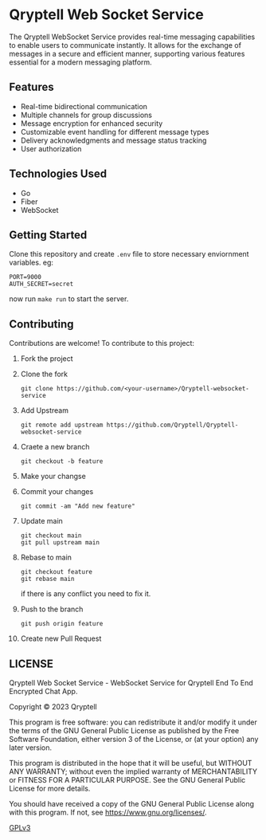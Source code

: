 # Qryptell Web Socket Service

The Qryptell WebSocket Service provides real-time messaging capabilities to enable users to communicate instantly. It allows for the exchange of messages in a secure and efficient manner, supporting various features essential for a modern messaging platform.

## Features 

- Real-time bidirectional communication
- Multiple channels for group discussions
- Message encryption for enhanced security
- Customizable event handling for different message types
- Delivery acknowledgments and message status tracking
- User authorization

## Technologies Used

- Go
- Fiber
- WebSocket

## Getting Started

Clone this repository and create `.env` file to store necessary enviornment variables.
eg:

```
PORT=9000
AUTH_SECRET=secret
```

now run `make run` to start the server.
 
## Contributing
Contributions are welcome! To contribute to this project:
1. Fork the project
2. Clone the fork
    ```git
    git clone https://github.com/<your-username>/Qryptell-websocket-service
    ```

3. Add Upstream
    ```git
    git remote add upstream https://github.com/Qryptell/Qryptell-websocket-service
    ```

4. Craete a new branch
    ```git
    git checkout -b feature
    ```

5.  Make your changse
6. Commit your changes
    ```git
    git commit -am "Add new feature"
    ```

7. Update main
    ```git
    git checkout main
    git pull upstream main
    ```

8. Rebase to main
    ```git
    git checkout feature
    git rebase main
    ```

    if there is any conflict you need to fix it.
9. Push to the branch
    ```git
    git push origin feature
    ```

10. Create new Pull Request

## LICENSE

Qryptell Web Socket Service - WebSocket Service for Qryptell End To End Encrypted Chat App.

Copyright © 2023  Qryptell

This program is free software: you can redistribute it and/or modify
it under the terms of the GNU General Public License as published by
the Free Software Foundation, either version 3 of the License, or
(at your option) any later version.

This program is distributed in the hope that it will be useful,
but WITHOUT ANY WARRANTY; without even the implied warranty of
MERCHANTABILITY or FITNESS FOR A PARTICULAR PURPOSE.  See the
GNU General Public License for more details.

You should have received a copy of the GNU General Public License
along with this program.  If not, see <https://www.gnu.org/licenses/>.

[GPLv3](LICENSE)

